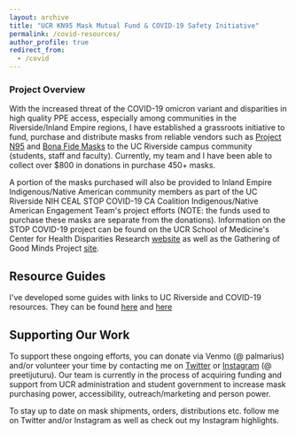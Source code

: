 ```yaml
---
layout: archive
title: "UCR KN95 Mask Mutual Fund & COVID-19 Safety Initiative"
permalink: /covid-resources/
author_profile: true
redirect_from:
  - /covid
---
```


### Project Overview

With the increased threat of the COVID-19 omicron variant and disparities in high quality PPE access, especially among communities in the Riverside/Inland Empire regions, I have established a grassroots initiative to fund, purchase and distribute masks from reliable vendors such as [Project N95](https://projectn95.org/) and [Bona Fide Masks](https://bonafidemasks.com/) to the UC Riverside campus community (students, staff and faculty). Currently, my team and I have been able to collect over $800 in donations in purchase 450+ masks. 

A portion of the masks purchased will also be provided to Inland Empire Indigenous/Native American community members as part of the UC Riverside NIH CEAL STOP COVID-19 CA Coalition Indigenous/Native American Engagement Team's project efforts (NOTE: the funds used to purchase these masks are separate from the donations). Information on the STOP COVID-19 project can be found on the UCR School of Medicine's Center for Health Disparities Research [website](https://healthdisparities.ucr.edu/stop-covid-19-ca) as well as the Gathering of Good Minds Project [site](https://www.gogm.live/).  

## Resource Guides

I've developed some guides with links to UC Riverside and COVID-19 resources. They can be found [here](https://tinyurl.com/ucr-resource-guide) and [here](https://tinyurl.com/ucr-covid-resources)

## Supporting Our Work

To support these ongoing efforts, you can donate via Venmo (@ palmarius) and/or volunteer your time by contacting me  on [Twitter](https://twitter.com/preetijuturu) or [Instagram](https://instagram.com/preetijuturu) (@ preetijuturu). Our team is currently in the process of acquiring funding and support from UCR administration and student government to increase mask purchasing power, accessibility, outreach/marketing and person power. 

To stay up to date on mask shipments, orders, distributions etc. follow me on Twitter and/or Instagram as well as check out my Instagram highlights. 
